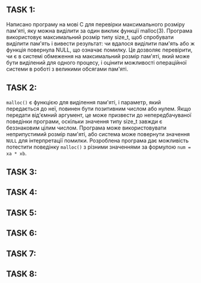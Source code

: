 ## TASK 1:

Написано програму на мові C для перевірки максимального розміру пам'яті, яку можна виділити за один виклик функції malloc(3). Програма використовує максимальний розмір типу size_t, щоб спробувати виділити пам'ять і вивести результат: чи вдалося виділити пам'ять або ж функція повернула NULL, що означає помилку. Це дозволяє перевірити, чи є в системі обмеження на максимальний розмір пам'яті, який може бути виділений для одного процесу, і оцінити можливості операційної системи в роботі з великими обсягами пам'яті.

## TASK 2:

`malloc()` є функцією для виділення пам'яті, і параметр, який передається до неї, повинен бути позитивним числом або нулем. Якщо передати від'ємний аргумент, це може призвести до непередбачуваної поведінки програми, оскільки значення типу size_t завжди є беззнаковим цілим числом. Програма може використовувати неприпустимий розмір пам'яті, або система може повернути значення `NULL` для інтерпретації помилки. Розроблена програма дає можливість потестити поведінку `malloc()` з різними значеннями за формулою `num = xa * xb`.

## TASK 3:

## TASK 4:

## TASK 5:

## TASK 6:

## TASK 7:

## TASK 8: